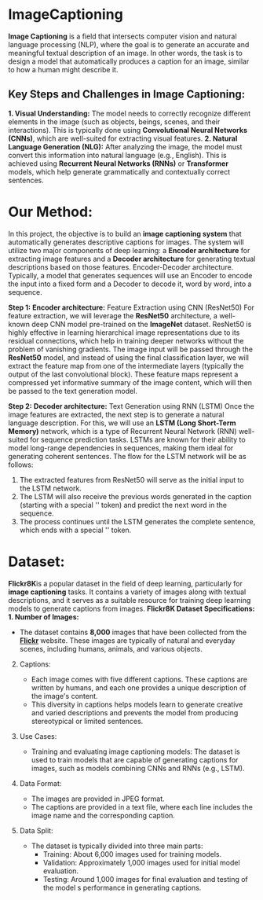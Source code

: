 # ImageCaptioning
**Image Captioning** is a field that intersects computer vision and natural language processing (NLP), where the goal is to generate an accurate and meaningful textual description of an image. In other words, the task is to design a model that automatically produces a caption for an image, similar to how a human might describe it.

## **Key Steps and Challenges in Image Captioning:**
**1. Visual Understanding:**
   The model needs to correctly recognize different elements in the image (such as objects, beings, scenes, and their interactions). This is typically done using **Convolutional Neural Networks (CNNs)**, which are well-suited for extracting visual features.
**2. Natural Language Generation (NLG):**
   After analyzing the image, the model must convert this information into natural language (e.g., English). This is achieved using **Recurrent Neural Networks (RNNs)** or **Transformer** models, which help generate grammatically and contextually correct sentences.

# **Our Method:**
In this project, the objective is to build an **image captioning system** that automatically generates descriptive captions for images. The system will utilize two major components of deep learning: a **Encoder architecture** for extracting image features and a **Decoder architecture** for generating textual descriptions based on those features.
Encoder-Decoder architecture. Typically, a model that generates sequences will use an Encoder to encode the input into a fixed form and a Decoder to decode it, word by word, into a sequence.

**Step 1:**
**Encoder architecture:** Feature Extraction using CNN (ResNet50)
For feature extraction, we will leverage the **ResNet50** architecture, a well-known deep CNN model pre-trained on the **ImageNet** dataset. ResNet50 is highly effective in learning hierarchical image representations due to its residual connections, which help in training deeper networks without the problem of vanishing gradients.
The image input will be passed through the **ResNet50** model, and instead of using the final classification layer, we will extract the feature map from one of the intermediate layers (typically the output of the last convolutional block). These feature maps represent a compressed yet informative summary of the image content, which will then be passed to the text generation model.

**Step 2:**
**Decoder architecture:** Text Generation using RNN (LSTM)
Once the image features are extracted, the next step is to generate a natural language description. For this, we will use an **LSTM (Long Short-Term Memory)** network, which is a type of Recurrent Neural Network (RNN) well-suited for sequence prediction tasks. LSTMs are known for their ability to model long-range dependencies in sequences, making them ideal for generating coherent sentences.
The flow for the LSTM network will be as follows:
1. The extracted features from ResNet50 will serve as the initial input to the LSTM network.
2. The LSTM will also receive the previous words generated in the caption (starting with a special '<start>' token) and predict the next word in the sequence.
3. The process continues until the LSTM generates the complete sentence, which ends with a special '<end>' token.

# **Dataset:**
**Flickr8K**is a popular dataset in the field of deep learning, particularly for **image captioning** tasks. It contains a variety of images along with textual descriptions, and it serves as a suitable resource for training deep learning models to generate captions from images.
**Flickr8K Dataset Specifications:**
**1. Number of Images:**
   - The dataset contains **8,000** images that have been collected from the [**Flickr**](https://hockenmaier.cs.illinois.edu/8k-pictures.html) website. These images are typically of natural and everyday scenes, including humans, animals, and various objects.
2. Captions:
   - Each image comes with five different captions. These captions are written by humans, and each one provides a unique description of the image's content.
   - This diversity in captions helps models learn to generate creative and varied descriptions and prevents the model from producing stereotypical or limited sentences.
3. Use Cases:
   - Training and evaluating image captioning models: The dataset is used to train models that are capable of generating captions for images, such as models combining CNNs and RNNs (e.g., LSTM).
4. Data Format:
   - The images are provided in JPEG format.
   - The captions are provided in a text file, where each line includes the image name and the corresponding caption.

5. Data Split:
   - The dataset is typically divided into three main parts:
     - Training: About 6,000 images used for training models.
     - Validation: Approximately 1,000 images used for initial model evaluation.
     - Testing: Around 1,000 images for final evaluation and testing of the model s performance in generating captions.
